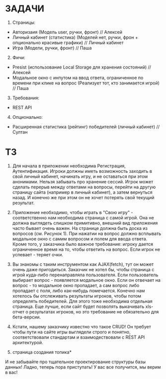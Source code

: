# ЗАДАЧИ

1. Страницы:

- Авторизаия (Модель user, ручки, фронт) // Алексей
- Личный кабинет (статистика) (Моделей нет, ручки, фрон + опционально красивые графики) // Личный кабинет
- Игра (Модели, ручки, фронт) // Паша

2. Фичи:

- Presist (использование Local Storage для хранения состояний) // Алексей
- Модальное окно с инпутом на ввод ответа, ограниченное по времени при клике на вопрос (Реализует тот, кто занимается игрой) // Паша

3. Требования:

- REST API

4. Опционально:

- Расширенная статистика (рейтинг) победителей (личный кабинет) // Султан

# ТЗ

1. Для начала в приложении необходима Регистрация, Аутентификация. Игроки должны иметь возможность заходить в свой личный кабинет, начинать игру, и не оставаться при этом анонимами. Нельзя забывать про хранение сессий. Игрок может сделать перерыв между ответами на вопросы, перейти на другую страницу сайта (например в личный кабинет), а затем вернуться назад. И конечно же при этом он не хочет потерять свой текущий результат.

2. Приложение необходимо, чтобы играть в "Свою игру" - соответственно нам необходима страница с самой игрой. Она не должна выглядеть слишком примитивно, внешний вид приложения часто бывает очень важен. На странице должна быть доска из вопросов (см. Рисунок 1). При нажатии на вопрос должно всплывать модальное окно с самим вопросом и полем для ввода ответа. Кроме того, у заказчика было важное требование: игроку дается ограниченное время на то, чтобы ответить на вопрос. Если игрок не успевает - теряет очки.

3. Вы знакомы с таким инструментом как AJAX(fetch), тут он может очень даже пригодиться. Заказчик не хотел бы, чтобы страница с игрой куда-либо перенаправляла пользователя. Если пользователь выбирает вопрос - появляется модальное окно. Если он отвечает на вопрос - то модальное окно пропадает, а сам вопрос либо пропадает с поля, либо как-нибудь помечается.
   Конечно нам хотелось бы отслеживать результаты игроков, чтобы потом определять победителей. Для этого тоже необходима отдельная страница. Еще лучше, если сайт будет позволять выкачивать xls-отчет о результатах игроков, но это требование не обязательно для бета-версии.

4. Кстати, нашему заказчику известно что такое CRUD! Он требует чтобы пути на сайте игры выглядели строго и понятно, соответствовали стандартам и взаимодествовали с REST API архитектурой.

5) страница создания топика\*

И не забывайте про тщательное проектирование структуры базы данных! Ладно, теперь пора приступать! У вас все получится, мы верим в вас!

